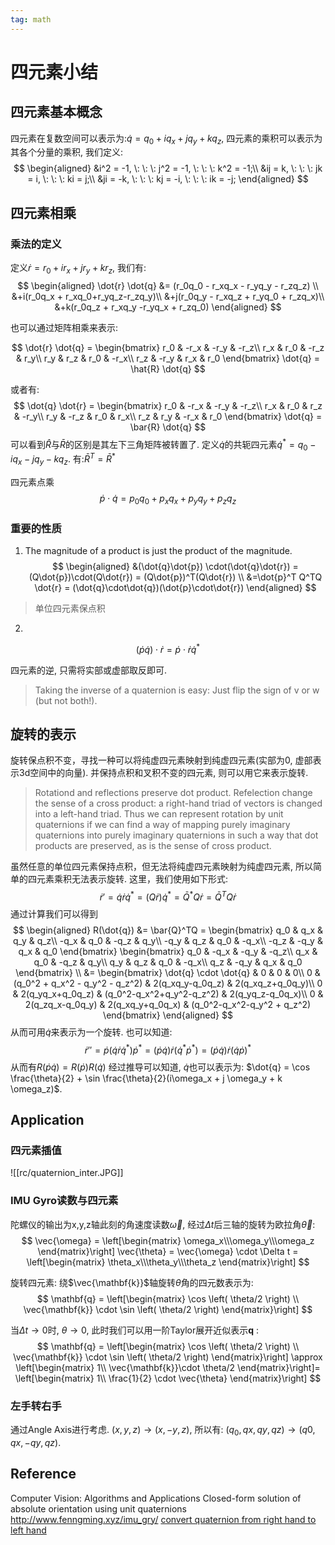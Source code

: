 ```yaml
---
tag: math
---
```

# 四元素小结
## 四元素基本概念
四元素在复数空间可以表示为:$\dot{q} = q_0 + iq_x + jq_y + kq_z$, 四元素的乘积可以表示为其各个分量的乘积, 我们定义:
$$
\begin{aligned}
    &i^2 = -1, \: \: \: j^2 = -1, \: \: \: k^2 = -1;\\
    &ij = k, \: \: \: jk = i, \: \: \: ki = j;\\
    &ji = -k, \: \: \: kj = -i, \: \: \: ik = -j;
\end{aligned}
$$

## 四元素相乘
### 乘法的定义
定义$\dot{r} = r_0 + ir_x +jr_y + kr_z$, 我们有:
$$
\begin{aligned}
\dot{r} \dot{q} &= (r_0q_0 - r_xq_x - r_yq_y - r_zq_z) \\
&+i(r_0q_x + r_xq_0+r_yq_z-r_zq_y)\\
&+j(r_0q_y - r_xq_z + r_yq_0 + r_zq_x)\\
&+k(r_0q_z + r_xq_y -r_yq_x + r_zq_0)
\end{aligned}
$$

也可以通过矩阵相乘来表示:

$$  
\dot{r} \dot{q} = \begin{bmatrix}
r_0 & -r_x & -r_y & -r_z\\
r_x & r_0 & -r_z & r_y\\
r_y & r_z & r_0 & -r_x\\
r_z & -r_y & r_x & r_0
\end{bmatrix} \dot{q} = \hat{R} \dot{q}
$$

或者有:
$$
\dot{q} \dot{r} = \begin{bmatrix}
r_0 & -r_x & -r_y & -r_z\\
r_x & r_0 & r_z & -r_y\\
r_y & -r_z & r_0 & r_x\\
r_z & r_y & -r_x & r_0
\end{bmatrix} \dot{q} = \bar{R} \dot{q}
$$
可以看到$\hat{R}$与$\bar{R}$的区别是其左下三角矩阵被转置了.
定义$\dot{q}$的共轭四元素$\dot{q}^* = q_0 - iq_x - jq_y - kq_z$.
有:$\bar{R}^T = \bar{R}^*$

四元素点乘
$$
\dot{p} \cdot \dot{q} = p_0q_0 + p_xq_x +p_yq_y + p_zq_z
$$

### 重要的性质
1. The magnitude of a product is just the product of the magnitude.
$$
\begin{aligned}
&(\dot{q}\dot{p}) \cdot(\dot{q}\dot{r}) = (Q\dot{p})\cdot(Q\dot{r}) = (Q\dot{p})^T(Q\dot{r}) \\
&=\dot{p}^T Q^TQ \dot{r} = (\dot{q}\cdot\dot{q})(\dot{p}\cdot\dot{r})
\end{aligned}
$$

>单位四元素保点积
2. 
$$
    (\dot{p} \dot{q}) \cdot \dot{r} = \dot{p} \cdot{\dot{r} \dot{q}^*}
$$

四元素的逆, 只需将实部或虚部取反即可.
>Taking the inverse of a quaternion is easy: Just flip the sign of v or w (but not both!).

## 旋转的表示
旋转保点积不变，寻找一种可以将纯虚四元素映射到纯虚四元素(实部为0, 虚部表示3d空间中的向量). 并保持点积和叉积不变的四元素, 则可以用它来表示旋转.
>Rotationd and reflections preserve dot product. Refelection change the sense of a cross product: a right-hand triad of vectors is changed into a left-hand triad. Thus we can represent rotation by unit quaternions if we can find a way of mapping purely imaginary quaternions into purely imaginary quaternions in such a way that dot products are preserved, as is the sense of cross product.

虽然任意的单位四元素保持点积，但无法将纯虚四元素映射为纯虚四元素, 所以简单的四元素乘积无法表示旋转. 这里，我们使用如下形式:
$$
    \dot{r}' = \dot{q} \dot{r} \dot{q}^* = (Q\dot{r})\dot{q}^* = \bar{Q}^*Q\dot{r} = \bar{Q}^TQ\dot{r}
$$
通过计算我们可以得到
$$
\begin{aligned}
    R(\dot{q}) &= \bar{Q}^TQ = \begin{bmatrix}
    q_0 & q_x & q_y & q_z\\
    -q_x & q_0 & -q_z & q_y\\
    -q_y & q_z & q_0 & -q_x\\
    -q_z & -q_y & q_x & q_0 \end{bmatrix}
    \begin{bmatrix}
    q_0 & -q_x & -q_y & -q_z\\
    q_x & q_0 & -q_z & q_y\\
    q_y & q_z & q_0 & -q_x\\
    q_z & -q_y & q_x & q_0
    \end{bmatrix} \\
    &= \begin{bmatrix}
    \dot{q} \cdot \dot{q} & 0 & 0 & 0\\
    0 & (q_0^2 + q_x^2 - q_y^2 - q_z^2) & 2(q_xq_y-q_0q_z) & 2(q_xq_z+q_0q_y)\\
    0 & 2(q_yq_x+q_0q_z) & (q_0^2-q_x^2+q_y^2-q_z^2) & 2(q_yq_z-q_0q_x)\\
    0 & 2(q_zq_x-q_0q_y) & 2(q_xq_y+q_0q_x) & (q_0^2-q_x^2-q_y^2 + q_z^2)
    \end{bmatrix}
\end{aligned}
$$
从而可用$\dot{q}$来表示为一个旋转. 也可以知道:
$$
\dot{r}'' = \dot{p} (\dot{q} \dot{r} \dot{q}^*) \dot{p}^* = (\dot{p} \dot{q}) \dot{r} (\dot{q}^* \dot{p}^*) = (\dot{p} \dot{q}) \dot{r} (\dot{q} \dot{p})^*
$$
从而有$R(\dot{p}\dot{q}) = R(\dot{p})R(\dot{q})$ 
经过推导可以知道, $\dot{q}$也可以表示为: $\dot{q} = \cos \frac{\theta}{2} + \sin \frac{\theta}{2}(i\omega_x + j \omega_y + k \omega_z)$.
## Application
### 四元素插值

![[rc/quaternion_inter.JPG]]

### IMU Gyro读数与四元素
陀螺仪的输出为x,y,z轴此刻的角速度读数$\vec{\omega}$, 经过$\Delta t$后三轴的旋转为欧拉角$\vec{\theta}$:
$$
\vec{\omega} = \left[\begin{matrix} \omega_x\\\omega_y\\\omega_z \end{matrix}\right]
\vec{\theta} = \vec{\omega} \cdot \Delta t  = \left[\begin{matrix} \theta_x\\\theta_y\\\theta_z \end{matrix}\right]
$$

旋转四元素:
绕$\vec{\mathbf{k}}$轴旋转$\theta$角的四元数表示为:
$$
\mathbf{q} = \left[\begin{matrix}
\cos \left( \theta/2 \right) \\
\vec{\mathbf{k}} \cdot \sin \left( \theta/2 \right)
\end{matrix}\right]
$$

当$\Delta t \rightarrow 0$时, $\theta \rightarrow0$, 此时我们可以用一阶Taylor展开近似表示$\mathbf{q}$ :
$$
\mathbf{q} = \left[\begin{matrix}
\cos \left( \theta/2 \right) \\ 
\vec{\mathbf{k}} \cdot \sin \left( \theta/2 \right)
\end{matrix}\right]  
\approx \left[\begin{matrix}
1\\
\vec{\mathbf{k}}\cdot \theta/2
\end{matrix}\right]=
\left[\begin{matrix}
1\\
\frac{1}{2} \cdot \vec{\theta}
\end{matrix}\right]
$$

### 左手转右手
通过Angle Axis进行考虑. $(x,y,z) \to (x,-y,z)$, 所以有: $(q_0, qx, qy, qz) \to (q0, qx, -qy, qz)$.

## Reference
Computer Vision: Algorithms and Applications
Closed-form solution of absolute orientation using unit quaternions
http://www.fenngming.xyz/imu_gry/
[convert quaternion from right hand to left hand](https://gamedev.stackexchange.com/questions/157946/converting-a-quaternion-in-a-right-to-left-handed-coordinate-system)